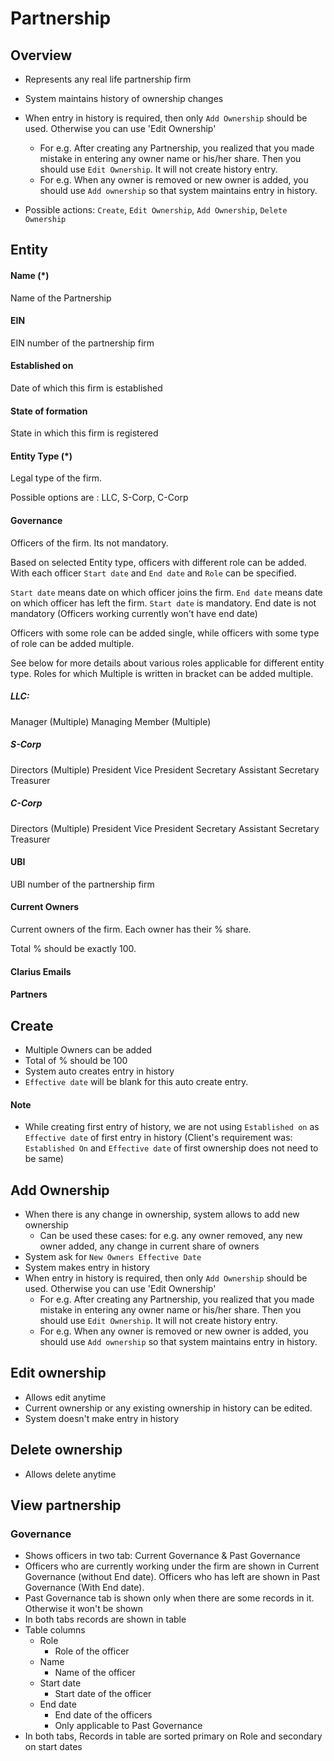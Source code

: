 # Partnership

## Overview

- Represents any real life partnership firm
- System maintains history of ownership changes

- When entry in history is required, then only `Add Ownership` should be used. Otherwise you can use 'Edit Ownership'
  - For e.g. After creating any Partnership, you realized that you made mistake in entering any owner name or his/her share. Then you should use `Edit Ownership`. It will not create history entry. 
  - For e.g. When any owner is removed or new owner is added, you should use `Add ownership` so that system maintains entry in history.
- Possible actions: `Create`, `Edit Ownership`, `Add Ownership`, `Delete Ownership`

## Entity

#### Name (*)

Name of the Partnership

#### EIN

EIN number of the partnership firm

#### Established on

Date of which this firm is established

#### State of formation

State in which this firm is registered

#### Entity Type (*)

Legal type of the firm.

Possible options are : LLC, S-Corp, C-Corp

#### Governance

Officers of the firm. Its not mandatory.

Based on selected Entity type, officers with different role can be added. With each officer `Start date` and `End date` and `Role` can be specified.

`Start date` means date on which officer joins the firm. `End date` means date on which officer has left the firm. `Start date` is mandatory.  End date is not mandatory (Officers working currently won't have end date)

Officers with some role can be added single, while officers with some type of role can be added multiple. 

See below for more details about various roles applicable for different entity type. Roles for which Multiple is written in bracket can be added multiple. 

##### LLC:

Manager (Multiple)
Managing Member (Multiple)

##### S-Corp

Directors (Multiple)
President
Vice President
Secretary
Assistant Secretary
Treasurer

##### C-Corp

Directors (Multiple)
President
Vice President
Secretary
Assistant Secretary
Treasurer

#### UBI

UBI number of the partnership firm

#### Current Owners

Current owners of the firm. Each owner has their % share.

Total % should be exactly 100.

#### Clarius Emails

#### Partners



## Create

- Multiple Owners can be added
- Total of % should be 100
- System auto creates entry in history
- `Effective date` will be blank for this auto create entry. 

#### Note

- While creating first entry of history, we are not using `Established on` as `Effective date` of first entry in history (Client's requirement was: `Established On` and `Effective date` of first ownership does not need to be same)

## Add Ownership

- When there is any change in ownership, system allows to add new ownership 
  - Can be used  these cases: for e.g. any owner removed, any new owner added, any change in current share of owners 
- System ask for `New Owners Effective Date` 
- System makes entry in history
- When entry in history is required, then only `Add Ownership` should be used. Otherwise you can use 'Edit Ownership'
  - For e.g. After creating any Partnership, you realized that you made mistake in entering any owner name or his/her share. Then you should use `Edit Ownership`. It will not create history entry. 
  - For e.g. When any owner is removed or new owner is added, you should use `Add ownership` so that system maintains entry in history.

## Edit ownership

- Allows edit anytime
- Current ownership or any existing ownership in history can be edited.
- System doesn't make entry in history

## Delete ownership

- Allows delete anytime



## View partnership

### Governance

- Shows officers in two tab: Current Governance & Past Governance
- Officers who are currently working under the firm are shown in Current Governance (without End date).  Officers who has left are shown in Past Governance (With End date).
- Past Governance tab is shown only when there are some records in it. Otherwise it won't be shown
- In both tabs records are shown in table 
- Table columns
  - Role
    - Role of the officer
  - Name
    - Name of the officer
  - Start date
    - Start date of the officer
  - End date
    - End date of the officers
    - Only applicable to Past Governance
- In both tabs, Records in table are sorted primary on Role and secondary on start dates

